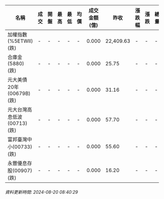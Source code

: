 | 名稱 | 成交 | 開盤 | 最高 | 最低 | 均價 | 成交金額(億) | 昨收 | 漲跌幅 | 漲跌 | 總量 | 昨量 | 振幅 |
| -------- | -------- | -------- | -------- |-------- | -------- | -------- |-------- |-------- |-------- | -------- | -------- |-------- |
|加權指數(%5ETWII) (跌)|-|-|-|-|-|0.000|22,409.63|-|-|-|-|0.00%|
|合庫金(5880) (跌)|-|-|-|-|-|0.000|25.75|-|-|-|-|0.00%|
|元大美債20年(00679B) (跌)|-|-|-|-|-|0.000|31.16|-|-|-|-|0.00%|
|元大台灣高息低波(00713) (跌)|-|-|-|-|-|0.000|57.70|-|-|-|-|0.00%|
|富邦臺灣中小(00733) (跌)|-|-|-|-|-|0.000|55.60|-|-|-|-|0.00%|
|永豐優息存股(00907) (跌)|-|-|-|-|-|0.000|16.20|-|-|-|-|0.00%|
###### 資料更新時間: 2024-08-20 08:40:29